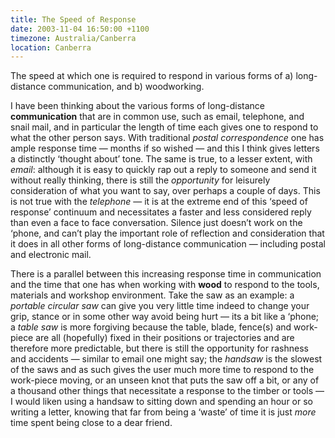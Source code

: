 ```yaml
---
title: The Speed of Response
date: 2003-11-04 16:50:00 +1100
timezone: Australia/Canberra
location: Canberra
---
```

The speed at which one is required to respond in various forms of a) long-distance communication, and b) woodworking.

I have been thinking about the various forms of long-distance **communication** that are in common use,
such as email, telephone, and snail mail, and in particular the length of time each gives one to respond to what the other person says.
With traditional *postal correspondence* one has ample response time — months if so wished
— and this I think gives letters a distinctly ‘thought about’ tone.
The same is true, to a lesser extent, with *email*:
although it is easy to quickly rap out a reply to someone and send it without really thinking, there is still the _opportunity_ for leisurely consideration of what you want to say, over perhaps a couple of days. This is not true with the _telephone_ — it is at the extreme end of this ‘speed of response’ continuum and necessitates a faster and less considered reply than even a face to face conversation. Silence just doesn’t work on the ‘phone, and can’t play the important role of reflection and consideration that it does in all other forms of long-distance communication — including postal and electronic mail.

There is a parallel between this increasing response time in communication and the time that one has when working with **wood**
to respond to the tools, materials and workshop environment.
Take the saw as an example: a _portable circular saw_ can give you very little time indeed to change your grip,
stance or in some other way avoid being hurt — its a bit like a ‘phone;
a _table saw_ is more forgiving because the table, blade, fence(s) and work-piece are all (hopefully) fixed
in their positions or trajectories and are therefore more predictable, but there is still the opportunity
for rashness and accidents — similar to email one might say; the _handsaw_ is the slowest of the saws and
as such gives the user much more time to respond to the work-piece moving, or an unseen knot that puts
the saw off a bit, or any of a thousand other things that necessitate a response to the timber or tools — I would liken using a handsaw to sitting down and spending an hour or so writing a letter, knowing that far from being a ‘waste’ of time it is just _more_ time spent being close to a dear friend.

